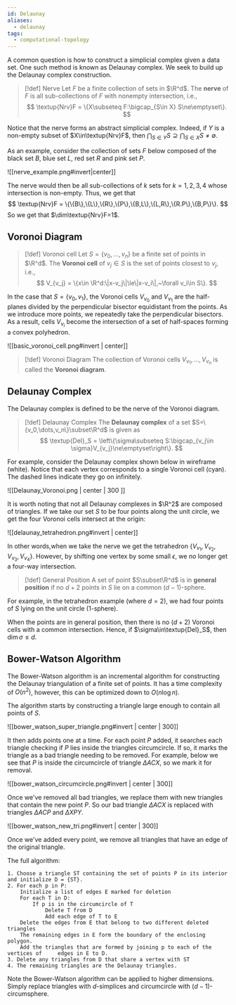 ```yaml
---
id: Delaunay
aliases:
  - delaunay
tags:
  - computational-topology
---
```


A common question is how to construct a simplicial complex given a data set. One such method is known as Delaunay complex. We seek to build up the Delaunay complex construction.

> [!def] Nerve
> Let $F$ be a finite collection of sets in $\R^d$. The **nerve** of $F$ is all sub-collections of $F$ with nonempty intersection, i.e.,
> $$
> 	\textup{Nrv}F = \{X\subseteq F:\bigcap_{S\in X} S\ne\emptyset\}.
> $$

Notice that the nerve forms an abstract simplicial complex. Indeed, if $Y$ is a non-empty subset of $X\in\textup{Nrv}F$,  then $\bigcap_{S\in Y}S\supseteq\bigcap_{S\in X}S\ne\emptyset$.

As an example, consider the collection of sets $F$ below composed of the black set $B$, blue set $L$, red set $R$ and pink set $P$.

![[nerve_example.png#invert|center]]

The nerve would then be all sub-collections of $k$ sets for $k=1,2,3,4$ whose intersection is non-empty. Thus, we get that 
$$
	\textup{Nrv}F = \{\{B\},\{L\},\{R\},\{P\},\{B,L\},\{L,R\},\{R.P\},\{B,P\}\}.
$$
So we get that $\dim\textup{Nrv}F=1$.

## Voronoi Diagram

> [!def] Voronoi cell
> Let $S=\{v_0,\dots,v_n\}$ be a finite set of points in $\R^d$. The **Voronoi cell** of $v_j\in S$ is the set of points closest to $v_j$, i.e.,
> $$
> 	V_{v_j} = \{x\in \R^d:\|x-v_j\|\le\|x-v_i\|,~\forall v_i\in S\}.
> $$

In the case that $S=\{v_0,v_1\}$, the Voronoi cells $V_{v_0}$ and $V_{v_1}$ are the half-planes divided by the perpendicular bisector equidistant from the points. As we introduce more points, we repeatedly take the perpendicular bisectors. As a result, cells $V_{v_i}$ become the intersection of a set of half-spaces forming a convex polyhedron.

![[basic_voronoi_cell.png#invert | center]]

> [!def] Voronoi Diagram
> The collection of Voronoi cells $V_{v_1},\dots,V_{v_n}$ is called the **Voronoi diagram**.

## Delaunay Complex

The Delaunay complex is defined to be the nerve of the Voronoi diagram.

> [!def] Delaunay Complex
> The **Delaunay complex** of a set $S=\{v_0,\dots,v_n\}\subset\R^d$ is given as 
> $$
> 	\textup{Del}_S = \left\{\sigma\subseteq S:\bigcap_{v_j\in \sigma}V_{v_j}\ne\emptyset\right\}.
> $$

For example, consider the Delaunay complex shown below in wireframe (white). Notice that each vertex corresponds to a single Voronoi cell (cyan). The dashed lines indicate they go on infinitely.

![[Delaunay_Voronoi.png | center | 300 ]]

It is worth noting that not all Delaunay complexes in $\R^2$ are composed of triangles. If we take our set $S$ to be four points along the unit circle, we get the four Voronoi cells intersect at the origin:

![[delaunay_tetrahedron.png#invert | center]]

In other words,when we take the nerve we get the tetrahedron $\{V_{v_1}, V_{v_2}, V_{v_3}, V_{v_4}\}$. However, by shifting one vertex by some small $\epsilon$, we no longer get a four-way intersection.

> [!def] General Position
> A set of point $S\subset\R^d$ is in **general position** if no $d+2$ points in $S$ lie on a common $(d-1)$-sphere.

For example, in the tetrahedron example (where $d=2$), we had four points of $S$ lying on the unit circle ($1$-sphere).

When the points are in general position, then there is no $(d+2)$ Voronoi cells with a common intersection. Hence, if $\sigma\in\textup{Del}_S$, then $\dim\sigma\le d$.

## Bower-Watson Algorithm

The Bower-Watson algorithm is an incremental algorithm for constructing the Delaunay triangulation of a finite set of points. It has a time complexity of $O(n^2)$, however, this can be optimized down to $O(n\log n)$.

The algorithm starts by constructing a triangle large enough to contain all points of $S$.

![[bower_watson_super_triangle.png#invert | center | 300]]

It then adds points one at a time. For each point $P$ added, it searches each triangle checking if $P$ lies inside the triangles circumcircle. If so, it marks the triangle as a bad triangle needing to be removed. For example, below we see that $P$ is inside the circumcircle of triangle $\Delta ACX$, so we mark it for removal.

![[bower_watson_circumcircle.png#invert | center | 300]]

Once we've removed all bad triangles, we replace them with new triangles that contain the new point $P$. So our bad triangle $\Delta ACX$ is replaced with triangles $\Delta ACP$ and $\Delta XPY$.

![[bower_watson_new_tri.png#invert | center | 300]]

Once we've added every point, we remove all triangles that have an edge of the original triangle.

The full algorithm:
```
1. Choose a triangle ST containing the set of points P in its interior and initialize D = {ST}.
2. For each p in P:
	Initialize a list of edges E marked for deletion
	For each T in D:
		If p is in the circumcircle of T
			Delete T from D
			Add each edge of T to E
	Delete the edges from E that belong to two different deleted triangles
	The remaining edges in E form the boundary of the enclosing polygon.
	Add the triangles that are formed by joining p to each of the vertices of     edges in E to D.
3. Delete any triangles from D that share a vertex with ST
4. The remaining triangles are the Delaunay triangles.
```

Note the Bower-Watson algorithm can be applied to higher dimensions. Simply replace triangles with $d$-simplices and circumcircle with $(d-1)$-circumsphere.
